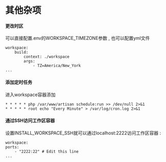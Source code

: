 # 其他杂项

#### 更改时区

可以直接配置.env的WORKSPACE\_TIMEZONE参数 , 也可以配置yml文件

```
workspace:
    build:
        context: ./workspace
        args:
            - TZ=America/New_York
...
```

#### 添加定时任务

进入workspace容器添加

```
* * * * * php /var/www/artisan schedule:run >> /dev/null 2>&1
* * * * * root echo "Every Minute" > /var/log/cron.log 2>&1
```

#### 通过SSH访问工作区容器

设置INSTALL\_WORKSPACE\_SSH就可以通过localhost:2222访问工作区容器 : 

```
workspace:
ports:
    - "2222:22" # Edit this line
...
```



